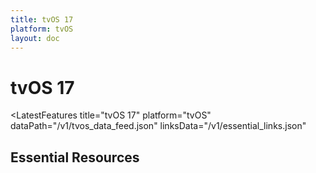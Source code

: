 ```yaml
---
title: tvOS 17
platform: tvOS
layout: doc
---
```


<script setup>
import LatestFeatures from '../../.vitepress/theme/components/LatestFeatures.vue'
import SecurityInfo from '../../.vitepress/theme/components/SecurityInfo.vue'
import LinksComponent from '../../.vitepress/theme/components/LinksComponent.vue'
import linksData from '@v1/essential_links.json'
</script>

# tvOS 17

<LatestFeatures 
  title="tvOS 17" 
  platform="tvOS"
  dataPath="/v1/tvos_data_feed.json" 
  linksData="/v1/essential_links.json"
>
</LatestFeatures>

<SecurityInfo 
  title="tvOS 17" 
  platform="tvOS" 
  dataPath="/v1/tvos_data_feed.json" 
/>

## Essential Resources

<LinksComponent
  title="tvOS 17"
  platform="tvOS"
  :linksData="linksData"
/>
